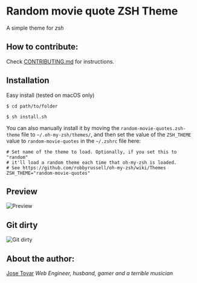 # Random movie quote ZSH Theme
A simple theme for *zsh*

## How to contribute:
Check [CONTRIBUTING.md](CONTRIBUTING.md) for instructions.

## Installation

Easy install (tested on macOS only)
```
$ cd path/to/folder
```
```
$ sh install.sh
```

You can also manually install it by moving the `random-movie-quotes.zsh-theme` file to `~/.oh-my-zsh/themes/`, and then set the value of the `ZSH_THEME` value to `random-movie-quotes` in the `~/.zshrc` file here:

```
# Set name of the theme to load. Optionally, if you set this to "random"
# it'll load a random theme each time that oh-my-zsh is loaded.
# See https://github.com/robbyrussell/oh-my-zsh/wiki/Themes
ZSH_THEME="random-movie-quotes"
```

## Preview
![Preview](https://raw.github.com/tmjoseantonio/random-movie-quotes/master/img/random-movie-quote.gif)

## Git dirty
![Git dirty](https://raw.github.com/tmjoseantonio/random-movie-quotes/master/img/git-clean-dirty.gif)


## About the author:
[Jose Tovar](http://tmjoseantonio.com)
*Web Engineer, husband, gamer and a terrible musician*
